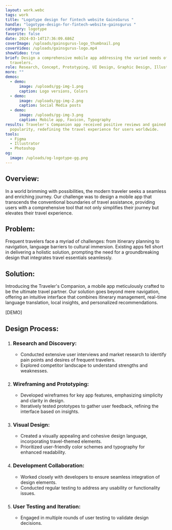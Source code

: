 ```yaml
---
layout: work.webc
tags: work
title: "Logotype design for fintech website GainsGurus "
handle: "logotype-design-for-fintech-website-gainsgurus "
category: logotype
favorite: false
date: 2024-03-14T17:36:09.686Z
coverImage: /uploads/gainsgurus-logo_thumbnail.png
coverVideo: /uploads/gainsgurus-logo.mp4
showVideo: true
brief: Design a comprehensive mobile app addressing the varied needs of modern
  travelers.
role: Research, Concept, Prototyping, UI Design, Graphic Design, Illustration.
more: ""
demos:
  - demo:
      image: /uploads/gg-img-1.png
      caption: Logo versions, Colors
  - demo:
      image: /uploads/gg-img-2.png
      caption: Social Media posts
  - demo:
      image: /uploads/gg-img-3.png
      caption: Mobile app, Favicon, Typography
results: Traveler's Companion app received positive reviews and gained
  popularity, redefining the travel experience for users worldwide.
tools:
  - Figma
  - Illustrator
  - Photoshop
og:
  image: /uploads/og-logotype-gg.png
---
```

## Overview:

In a world brimming with possibilities, the modern traveler seeks a seamless and enriching journey. Our challenge was to design a mobile app that transcends the conventional boundaries of travel assistance, providing users with a comprehensive tool that not only simplifies their journey but elevates their travel experience.

## Problem:

Frequent travelers face a myriad of challenges: from itinerary planning to navigation, language barriers to cultural immersion. Existing apps fell short in delivering a holistic solution, prompting the need for a groundbreaking design that integrates travel essentials seamlessly.

## Solution:

Introducing the Traveler's Companion, a mobile app meticulously crafted to be the ultimate travel partner. Our solution goes beyond mere navigation, offering an intuitive interface that combines itinerary management, real-time language translation, local insights, and personalized recommendations.

\[DEMO]

## Design Process:

1. ### Research and Discovery:

   * Conducted extensive user interviews and market research to identify pain points and desires of frequent travelers.
   * Explored competitor landscape to understand strengths and weaknesses.
2. ### Wireframing and Prototyping:

   * Developed wireframes for key app features, emphasizing simplicity and clarity in design.
   * Iteratively tested prototypes to gather user feedback, refining the interface based on insights.
3. ### Visual Design:

   * Created a visually appealing and cohesive design language, incorporating travel-themed elements.
   * Prioritized user-friendly color schemes and typography for enhanced readability.
4. ### Development Collaboration:

   * Worked closely with developers to ensure seamless integration of design elements.
   * Conducted regular testing to address any usability or functionality issues.
5. ### User Testing and Iteration:

   * Engaged in multiple rounds of user testing to validate design decisions.